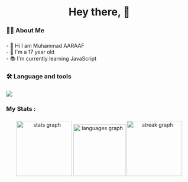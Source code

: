 <h1 align="center">Hey there, 👋</h1>

###


<h3 align="left">👩‍💻  About Me</h3>

###

<p align="left">- 👋 Hi I am Muhammad AARAAF<br>- 👦 I'm a 17 year old<br>- 📚 I'm currently learning JavaScript</p>

###

<h3 align="left">🛠 Language and tools</h3>

###

<div align="left">
   <img src="https://skillicons.dev/icons?i=javascript,css,html,cpp,vscode,github,git,figma,gitlab" />
</div>

###

<h3 align="left">My Stats :</h3>


###

<div align="center">
  <img src="https://github-readme-stats.vercel.app/api?username=m-araf&hide_title=false&hide_rank=false&show_icons=true&include_all_commits=true&count_private=true&disable_animations=false&theme=dracula&locale=en&hide_border=false&order=1" height="150" alt="stats graph"  />
  <img src="https://github-readme-stats.vercel.app/api/top-langs?username=m-araf&locale=en&hide_title=false&layout=compact&card_width=320&langs_count=5&theme=dracula&hide_border=false&order=2" height="141" alt="languages graph"  />
  <img src="https://streak-stats.demolab.com?user=m-araf&locale=en&mode=daily&theme=dracula&hide_border=false&border_radius=5&order=3" height="150" alt="streak graph"  />
</div>

###
